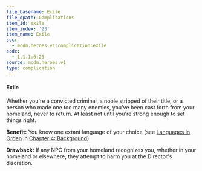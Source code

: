 ```yaml
---
file_basename: Exile
file_dpath: Complications
item_id: exile
item_index: '23'
item_name: Exile
scc:
  - mcdm.heroes.v1:complication:exile
scdc:
  - 1.1.1:6:23
source: mcdm.heroes.v1
type: complication
---
```


#### Exile

Whether you're a convicted criminal, a noble stripped of their title, or a person who made one too many enemies, you've been cast forth from your homeland, never to return. At least not until you're strong enough to set things right.

**Benefit:** You know one extant language of your choice (see [Languages in Orden](#page-70-0) in [Chapter 4: Background](#page-67-0)).

**Drawback:** If any NPC from your homeland recognizes you, whether in your homeland or elsewhere, they attempt to harm you at the Director's discretion.
